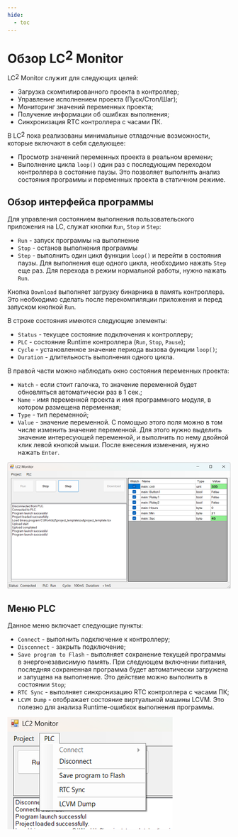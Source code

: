 ```yaml
---
hide:
  - toc
---
```

# Обзор <span style="display: inline-block; position: relative;">LC<span style="position: relative; top: -0.25em;">2</span></span> Monitor
<span style="display: inline-block; position: relative;">LC<span style="position: relative; top: -0.25em;">2</span></span> Monitor служит для следующих целей:  

- Загрузка скомпилированного проекта в контроллер;
- Управление исполнением проекта (Пуск/Стоп/Шаг);
- Мониторинг значений переменных проекта;
- Получение информации об ошибках выполнения;
- Синхронизация RTC контроллера с часами ПК.


В <span style="display: inline-block; position: relative;">LC<span style="position: relative; top: -0.25em;">2</span></span> пока реализованы минимальные отладочные возможности, которые включают в себя сделующее:  

- Просмотр значений переменных проекта в реальном времени;
- Выполнение цикла `loop()` один раз с последующим переходом контроллера в состояние паузы. Это позволяет выполнять анализ состояния программы и переменных проекта в статичном режиме.

## Обзор интерфейса программы

Для управления состоянием выполнения пользовательского приложения на LC, служат кнопки `Run`, `Stop` и `Step`:  

- `Run` - запуск программы на выполнение
- `Stop` - останов выполнения программы
- `Step` - выполнить один цикл функции `loop()` и перейти в состояния паузы. Для выполнения еще одного цикла, необходимо нажать `Step` еще раз. Для перехода в режим нормальной работы, нужно нажать `Run`.

Кнопка `Download` выполняет загрузку бинарника в память контроллера. Это необходимо сделать после перекомпиляции приложения и перед запуском кнопкой `Run`.  

В строке состояния имеются следующие элементы:  

- `Status` - текущее состояние подключения к контроллеру;
- `PLC` - состояние Runtime контроллера (`Run`, `Stop`, `Pause`);
- `Cycle` - установленное значение периода вызова функции `loop()`;
- `Duration` - длительность выполнения одного цикла.

В правой части можно наблюдать окно состояния переменных проекта:  

- `Watch` - если стоит галочка, то значение переменной будет обновляться автоматически раз в 1 сек.;
- `Name` - имя переменной проекта и имя программного модуля, в котором размещена переменная;
- `Type` - тип переменной;
- `Value` - значение переменной. С помощью этого поля можно в том числе изменить значение переменной. Для этого нужно выделить значение интересующей переменной, и выполнить по нему двойной клик левой кнопкой мыши. После внесения изменения, нужно нажать `Enter`. 

![lc2monitor_screen_8.PNG](lc2monitor_screen_8.PNG)

## Меню **PLC**

Данное меню включает следующие пункты:  

- `Connect` - выполнить подключение к контроллеру;
- `Disconnect` - закрыть подключение;
- `Save program to Flash` - выполняет сохранение текущей программы в энергонезависимую память. При следующем включении питания, последняя сохраненная программа будет автоматически загружена и запущена на выполнение. Это действие можно выполнить в состоянии `Stop`; 
- `RTC Sync` -  выполняет синхронизацию RTC контроллера с часами ПК;
- `LCVM Dump` - отображает состояние виртуальной машины LCVM. Это полезно для анализа Runtime-ошибкок выполнения программы.

![lc2monitor_screen_9.PNG](lc2monitor_screen_9.PNG)
